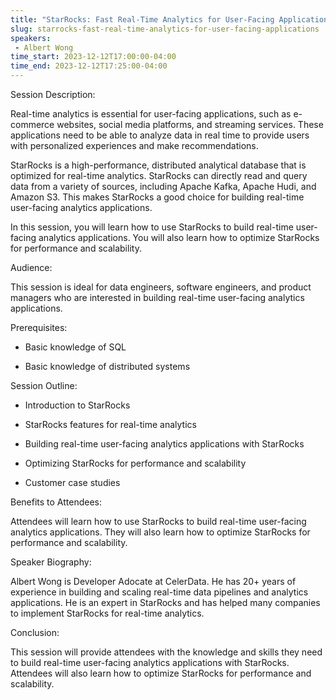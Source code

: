 ```yaml
---
title: "StarRocks: Fast Real-Time Analytics for User-Facing Applications"
slug: starrocks-fast-real-time-analytics-for-user-facing-applications
speakers:
 - Albert Wong
time_start: 2023-12-12T17:00:00-04:00
time_end: 2023-12-12T17:25:00-04:00
---
```


Session Description:
 
 
 
 Real-time analytics is essential for user-facing applications, such as e-commerce websites, social media platforms, and streaming services. These applications need to be able to analyze data in real time to provide users with personalized experiences and make recommendations.
 
 
 
 StarRocks is a high-performance, distributed analytical database that is optimized for real-time analytics. StarRocks can directly read and query data from a variety of sources, including Apache Kafka, Apache Hudi, and Amazon S3. This makes StarRocks a good choice for building real-time user-facing analytics applications.
 
 
 
 In this session, you will learn how to use StarRocks to build real-time user-facing analytics applications. You will also learn how to optimize StarRocks for performance and scalability.
 
 
 
 Audience:
 
 
 
 This session is ideal for data engineers, software engineers, and product managers who are interested in building real-time user-facing analytics applications.
 
 
 
 Prerequisites:
 
 
 
 - Basic knowledge of SQL
 
 - Basic knowledge of distributed systems
 
 
 
 Session Outline:
 
 
 
 - Introduction to StarRocks
 
 - StarRocks features for real-time analytics
 
 - Building real-time user-facing analytics applications with StarRocks
 
 - Optimizing StarRocks for performance and scalability
 
 - Customer case studies
 
 
 
 Benefits to Attendees:
 
 
 
 Attendees will learn how to use StarRocks to build real-time user-facing analytics applications. They will also learn how to optimize StarRocks for performance and scalability.
 
 
 
 Speaker Biography:
 
 
 
 Albert Wong is Developer Adocate at CelerData. He has 20+ years of experience in building and scaling real-time data pipelines and analytics applications. He is an expert in StarRocks and has helped many companies to implement StarRocks for real-time analytics.
 
 
 
 Conclusion:
 
 
 
 This session will provide attendees with the knowledge and skills they need to build real-time user-facing analytics applications with StarRocks. Attendees will also learn how to optimize StarRocks for performance and scalability.